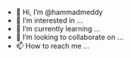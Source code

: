 - 👋 Hi, I’m @hammadmeddy
- 👀 I’m interested in ...
- 🌱 I’m currently learning ...
- 💞️ I’m looking to collaborate on ...
- 📫 How to reach me ...

<!---
hammadmeddy/hammadmeddy is a ✨ special ✨ repository because its `README.md` (this file) appears on your GitHub profile.
You can click the Preview link to take a look at your changes.
--->
